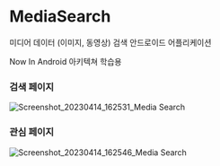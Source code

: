 # MediaSearch
미디어 데이터 (이미지, 동영상) 검색 안드로이드 어플리케이션

Now In Android 아키텍쳐 학습용

### 검색 페이지
![Screenshot_20230414_162531_Media Search](https://user-images.githubusercontent.com/19272910/231973630-f5eeec50-f92d-4448-86dc-590b0731ee18.jpg)

### 관심 페이지
![Screenshot_20230414_162546_Media Search](https://user-images.githubusercontent.com/19272910/231973642-c3883bd9-e885-41d4-95cc-1d8489847eb5.jpg)
